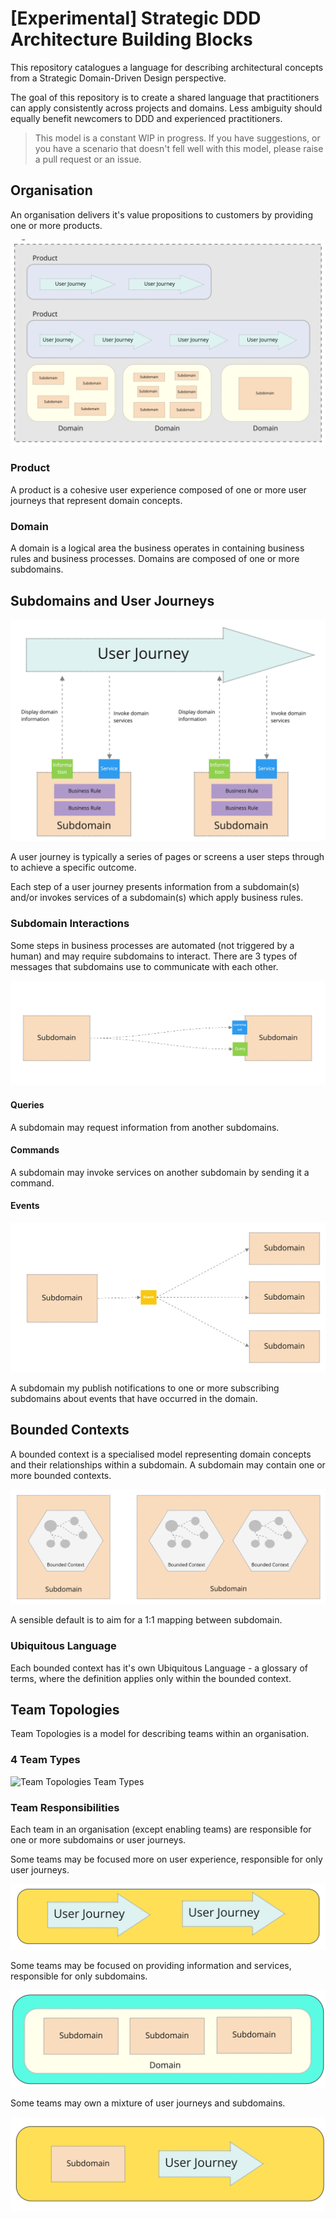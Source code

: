 # [Experimental] Strategic DDD Architecture Building Blocks

This repository catalogues a language for describing architectural concepts from a Strategic Domain-Driven Design perspective.

The goal of this repository is to create a shared language that practitioners can apply consistently across projects and domains. Less ambiguity should equally benefit newcomers to DDD and experienced practitioners.

> This model is a constant WIP in progress. If you have suggestions, or you have a scenario that doesn't fell well with this model, please raise a pull request or an issue.

## Organisation

An organisation delivers it's value propositions to customers by providing one or more products. 

![Organisation](resources/organisations.jpg)

### Product

A product is a cohesive user experience composed of one or more user journeys that represent domain concepts.

### Domain

A domain is a logical area the business operates in containing business rules and business processes. Domains are composed of one or more subdomains.

## Subdomains and User Journeys

![Subdomains and user journeys](resources/user-journey-subdomain.jpg)

A user journey is typically a series of pages or screens a user steps through to achieve a specific outcome.

Each step of a user journey presents information from a subdomain(s) and/or invokes services of a subdomain(s) which apply business rules.

### Subdomain Interactions

Some steps in business processes are automated (not triggered by a human) and may require subdomains to interact. There are 3 types of messages that subdomains use to communicate with each other.

![queries_commands](resources/interactions1.jpg)

#### Queries

A subdomain may request information from another subdomains.

#### Commands

A subdomain may invoke services on another subdomain by sending it a command.

#### Events

![event interactions](resources/interaction-event.jpg)

A subdomain my publish notifications to one or more subscribing subdomains about events that have occurred in the domain.

## Bounded Contexts

A bounded context is a specialised model representing domain concepts and their relationships within a subdomain. A subdomain may contain one or more bounded contexts.

![Bounded context](resources/context-subdomain.jpg)

A sensible default is to aim for a 1:1 mapping between subdomain.

### Ubiquitous Language

Each bounded context has it's own Ubiquitous Language - a glossary of terms, where the definition applies only within the bounded context.

## Team Topologies

Team Topologies is a model for describing teams within an organisation.

### 4 Team Types

![Team Topologies Team Types](https://images.squarespace-cdn.com/content/v1/5b3296b78ab7229ecafcf4ed/1601625445510-KNQ3IMW3E0VWBUVFKPOP/ke17ZwdGBToddI8pDm48kD33KhhWEodMJvcytjXFyvFZw-zPPgdn4jUwVcJE1ZvWQUxwkmyExglNqGp0IvTJZamWLI2zvYWH8K3-s_4yszcp2ryTI0HqTOaaUohrI8PIQVUjsvMYGrjk5P5guv3Gb1aPQrnDLhtGUJ-UJkarKCw/Team+Topologies+-+Key+Concepts+-+4+Team+Types.png?format=1000w)

### Team Responsibilities

Each team in an organisation (except enabling teams) are responsible for one or more subdomains or user journeys.

Some teams may be focused more on user experience, responsible for only user journeys.

![Stream with journeys](resources/stream-with-journeys.jpg)

Some teams may be focused on providing information and services, responsible for only subdomains.

![platform with domain](resources/platform-with-domain.jpg)

Some teams may own a mixture of user journeys and subdomains.

![stream domain and journey](resources/stream-domain-journey.jpg)
